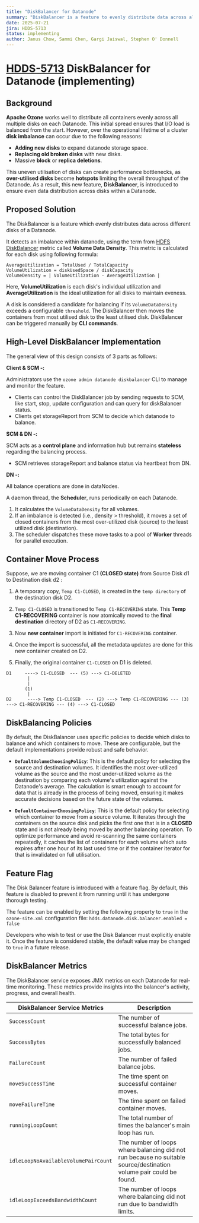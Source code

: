 ```yaml
---
title: "DiskBalancer for Datanode"
summary: "DiskBalancer is a feature to evenly distribute data across all disks within a Datanode for even disk utilisation."
date: 2025-07-21
jira: HDDS-5713
status: implementing
author: Janus Chow, Sammi Chen, Gargi Jaiswal, Stephen O' Donnell
---
```

<!--
  Licensed under the Apache License, Version 2.0 (the "License");
  you may not use this file except in compliance with the License.
  You may obtain a copy of the License at
   http://www.apache.org/licenses/LICENSE-2.0
  Unless required by applicable law or agreed to in writing, software
  distributed under the License is distributed on an "AS IS" BASIS,
  WITHOUT WARRANTIES OR CONDITIONS OF ANY KIND, either express or implied.
  See the License for the specific language governing permissions and
  limitations under the License. See accompanying LICENSE file.
-->
# [HDDS-5713](https://issues.apache.org/jira/browse/HDDS-5713) DiskBalancer for Datanode (implementing)

## Background
**Apache Ozone** works well to distribute all containers evenly
across all multiple disks on each Datanode. This initial spread
ensures that I/O load is balanced from the start. However,
over the operational lifetime of a cluster **disk imbalance** can
occur due to the following reasons:
- **Adding new disks** to expand datanode storage space.
- **Replacing old broken disks** with new disks.
- Massive **block** or **replica deletions**.

This uneven utilisation of disks can create performance bottlenecks, as
**over-utilised disks** become **hotspots** limiting the overall throughput of the
Datanode. As a result, this new feature, **DiskBalancer**, is introduced to
ensure even data distribution across disks within a Datanode.

## Proposed Solution
The DiskBalancer is a feature which evenly distributes data across
different disks of a Datanode.

It detects an imbalance within datanode, using the term from
[HDFS DiskBalancer](https://hadoop.apache.org/docs/stable/hadoop-project-dist/hadoop-hdfs/HDFSDiskbalancer.html)
metric called **Volume Data Density**. This metric is calculated for
each disk using following formula:

```
AverageUtilization = TotalUsed / TotalCapacity
VolumeUtilization = diskUsedSpace / diskCapacity
VolumeDensity = | VolumeUtilization - AverageUtilization |
```
Here, **VolumeUtilization** is each disk's individual utilization and
**AverageUtilization** is the ideal utilization for all disks to maintain
eveness.

A disk is considered a candidate for balancing if its `VolumeDataDensity` exceeds a configurable
`threshold`. The DiskBalancer then moves the containers from most
utilised disk to the least utilised disk. DiskBalancer can be triggered manually by **CLI commands**.

## High-Level DiskBalancer Implementation

The general view of this design consists of 3 parts as follows:

**Client & SCM -:**

Administrators use the `ozone admin datanode diskbalancer` CLI to manage and monitor the feature.
* Clients can control the DiskBalancer job by sending requests to SCM, like start,
stop, update configuration and can query for diskBalancer status.
* Clients get storageReport from SCM to decide which datanode to balance.

**SCM & DN -:**

SCM acts as a **control plane** and information hub but remains **stateless** 
regarding the balancing process.
* SCM retrieves storageReport and balance status via heartbeat from DN.

**DN -:**

All balance operations are done in dataNodes. 

A daemon thread, the **Scheduler**, runs periodically on each Datanode.
1.  It calculates the `VolumeDataDensity` for all volumes.
2.  If an imbalance is detected (i.e., density > threshold), it moves a set of closed containers
from the most over-utilized disk (source) to the least utilized disk (destination).
3.  The scheduler dispatches these move tasks to a pool of **Worker** threads for parallel execution.

## Container Move Process

Suppose, we are moving container C1 **(CLOSED state)** from Source Disk d1 to Destination disk d2 :
1. A temporary copy, `Temp C1-CLOSED`, is created in the `temp directory` of the destination disk D2.

2. `Temp C1-CLOSED` is transitioned to `Temp C1-RECOVERING` state. This **Temp C1-RECOVERING** container is now
atomically moved to the **final destination** directory of D2 as `C1-RECOVERING`.
3. Now **new container** import is initiated for `C1-RECOVERING` container.
4. Once the import is successful, all the metadata updates are done for this new container created on D2.
5. Finally, the original container `C1-CLOSED` on D1 is deleted.

```
D1     ----> C1-CLOSED  --- (5) ---> C1-DELETED
        |
        |
       (1)
        |
D2      ----> Temp C1-CLOSED  --- (2) ---> Temp C1-RECOVERING --- (3) ---> C1-RECOVERING --- (4) ---> C1-CLOSED
```
## DiskBalancing Policies

By default, the DiskBalancer uses specific policies to decide which disks to balance and which containers to move. These
are configurable, but the default implementations provide robust and safe behavior.

*   **`DefaultVolumeChoosingPolicy`**: This is the default policy for selecting the source and destination volumes. It 
identifies the most over-utilized volume as the source and the most under-utilized volume as the destination by comparing
each volume's utilization against the Datanode's average. The calculation is smart enough to account for data that is 
already in the process of being moved, ensuring it makes accurate decisions based on the future state of the volumes.

*   **`DefaultContainerChoosingPolicy`**: This is the default policy for selecting which container to move from a source
volume. It iterates through the containers on the source disk and picks the first one that is in a **CLOSED** state 
and is not already being moved by another balancing operation. To optimize performance and avoid re-scanning the same 
containers repeatedly, it caches the list of containers for each volume which auto expires after one hour of its last 
used time or if the container iterator for that is invalidated on full utilisation.

## Feature Flag

The Disk Balancer feature is introduced with a feature flag. By default, this feature is disabled to prevent it from 
running until it has undergone thorough testing.

The feature can be enabled by setting the following property to `true` in the `ozone-site.xml` configuration file:
`hdds.datanode.disk.balancer.enabled = false`

Developers who wish to test or use the Disk Balancer must explicitly enable it. Once the feature is 
considered stable, the default value may be changed to `true` in a future release.

## DiskBalancer Metrics

The DiskBalancer service exposes JMX metrics on each Datanode for real-time monitoring. These metrics provide insights
into the balancer's activity, progress, and overall health.

| DiskBalancer Service Metrics             | Description                                                                                                        |                                                                                                                                                             
|------------------------------------------|--------------------------------------------------------------------------------------------------------------------|
| `SuccessCount`                           | The number  of successful balance jobs.                                                                            | 
| `SuccessBytes`                           | The total bytes for successfully balanced jobs.                                                                    | 
| `FailureCount`                           | The number of failed balance jobs.                                                                                 |
| `moveSuccessTime`                        | The time spent on successful container moves.                                                                      |
| `moveFailureTime`                        | The time spent on failed container moves.                                                                          |
| `runningLoopCount`                       | The total number of times the balancer's main loop has run.                                                        |
| `idleLoopNoAvailableVolumePairCount `    | The number of loops where balancing did not run because no suitable source/destination volume pair could be found. |
| `idleLoopExceedsBandwidthCount`          | The number of loops where balancing did not run due to bandwidth limits.                                           |

